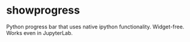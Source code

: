 # showprogress
Python progress bar that uses native ipython functionality. Widget-free. Works even in JupyterLab.
